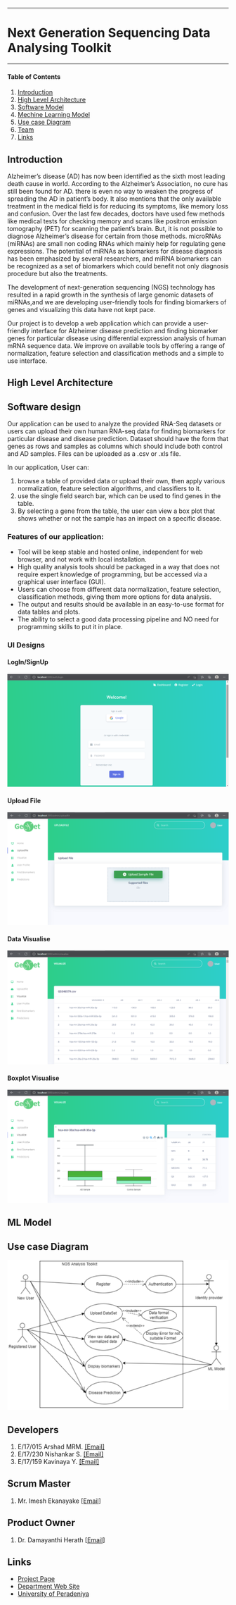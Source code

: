 ___
# Next Generation Sequencing Data Analysing Toolkit
___


#### Table of Contents
1. [Introduction](#Introduction)
3. [High Level Architecture](#High-Level-Architecture)
4. [Software Model](#software-design)
5. [Mechine Learning Model](#ML-Model)
6. [Use case Diagram](#Use-case-Diagram)
7. [Team](#Developers)
8. [Links](#Links)



## Introduction
Alzheimer’s disease (AD) has now been identified as the sixth most leading death cause in world. According to the Alzheimer’s Association, no cure has still been found for AD.
there is even no way to weaken the progress of spreading the AD in patient’s body. It also mentions that the only available treatment in the medical field is for reducing its symptoms, like memory loss and confusion. Over the last few decades, doctors have used few methods like medical tests for checking memory and scans like positron emission tomography (PET) for scanning the patient’s brain. But, it is not possible to diagnose Alzheimer’s disease for certain from those methods. microRNAs (miRNAs) are small non coding
RNAs which mainly help for regulating gene expressions. The potential of miRNAs as biomarkers for disease diagnosis has been emphasized by several researchers, and miRNA biomarkers can be recognized as a set of biomarkers which could benefit not only diagnosis procedure but also the treatments.

The development of next-generation sequencing (NGS) technology has resulted in a rapid growth in the synthesis of large genomic datasets of miRNAs,and we are developing user-friendly tools for finding biomarkers of genes and visualizing this data have not kept pace. 

Our project is to develop a web application which can provide a user-friendly interface for Alzheimer disease prediction and finding biomarker genes for particular disease using differential expression analysis of human mRNA sequence data. We improve on available tools by offering a range of normalization, feature selection and classification methods and a simple to use interface.


## High Level Architecture


## Software design

Our application can be used to analyze the provided RNA-Seq datasets or users can upload their own human RNA-seq data for finding biomarkers for particular disease and disease prediction. Dataset should have the form that genes as rows and samples as columns which should include both control and AD samples. Files can be uploaded as a .csv or .xls file.

In our application, User can:
1.	browse a table of provided data or upload their own, then apply various normalization, feature selection algorithms, and classifiers to it.
2.	use the single field search bar, which can be used to find genes in the table.
3.	By selecting a gene from the table, the user can view a box plot that shows whether or not the sample has an impact on a specific disease.

### Features of our application:
- Tool will be keep stable and hosted online, independent for web browser, and not work with local installation.
-	High quality analysis tools should be packaged in a way that does not require expert knowledge of programming, but be accessed via a graphical user interface (GUI).
-	Users can choose from different data normalization, feature selection, classification methods, giving them more options for data analysis.
-	The output and results should be available in an easy-to-use format for data tables and plots.
-	The ability to select a good data processing pipeline and NO need for programming skills to put it in place.

### UI Designs

#### LogIn/SignUp
<center> <img src='docs/images/UI Designs/Login_SignUp.png'> </img> </center>

#### Upload File
<center> <img src='docs/images/UI Designs/Upload_File.png'> </img> </center>

#### Data Visualise
<center> <img src='docs/images/UI Designs/Data Visualise.png'> </img> </center>

#### Boxplot Visualise
<center> <img src='docs/images/UI Designs/BoxPlot_Visualise.png'> </img> </center>

## ML Model


## Use case Diagram
<center> <img src='docs/images/use case diagram.PNG'> </img> </center>

## Developers
1. E/17/015 Arshad MRM.  [[Email]](mailto:e17015@eng.pdn.ac.lk)
2. E/17/230 Nishankar S. [[Email]](mailto:e17230@eng.pdn.ac.lk)
3. E/17/159 Kavinaya Y. [[Email]](mailto:e17159@eng.pdn.ac.lk)

## Scrum Master
1. Mr. Imesh Ekanayake [[Email](mailto:)]

## Product Owner
1. Dr. Damayanthi Herath [[Email](mailto:damayanthiherath@eng.pdn.ac.lk)]


## Links
- [Project Page](https://cepdnaclk.github.io/e17-co328-NGS-Data-AnalysingToolkit/)
- [Department Web Site](http://www.ce.pdn.ac.lk/)
- [University of Peradeniya](https://eng.pdn.ac.lk/)




